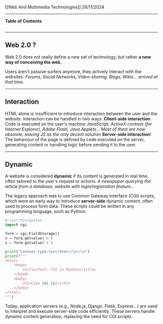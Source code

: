 [[Web And Multimedia Technologies]]
26/11/2024
****
**Table of Contents**
```table-of-contents
```

****
## Web 2.0 ?

Web 2.0 does not really define a new set of technology, but rather **a new way of conceiving the web**.

Users aren't passive surfers anymore, they actively interact with the websites.
	*Forums, Social Networks, Video-sharing, Blogs, Wikis... arrived at that time.*


****
## Interaction

HTML alone is insufficient to introduce interaction between the user and the website. Interaction can be handled in two ways:
	**Client-side interaction**: Code is executed on the user's machine 
		*JavaScript, ActiveX controls (for Internet Explorer), Adobe Flash, Java Applets... Most of them are now obsolete, leaving JS as the only decent solution*
	**Server-side interaction**! The behaviour of the page is defined by code executed on the server, generating content or handling logic before sending it to the user.


****
## Dynamic

A website is considered **dynamic** if its content is generated in real time, often tailored to the user's request or actions.
	*A newspaper querying the article from a database, website with login/registration feature...*

The legacy approach was to use Common Gateway Interface (CGI) scripts, which were an early way to introduce **server-side** dynamic content, often used to process form data. 
These scripts could be written in any programming language, such as Python:
```python
#!/usr/bin/python
import cgi

form = cgi.FieldStorage()
n = form.getvalue('n')
s = form.getvalue('s')

print("Content-type:text/html\r\n\r\n")
print(f"""
<html>
    <head>
        <title>Test: CGI in Python</title>
    </head>
    <body>
        <h1>Ciao {n} {s}!</h1>
    </body>
</html>
""")
```


Today, application servers (e.g., Node.js, Django, Flask, Express...) are used to interpret and execute server-side code efficiently. These servers handle dynamic content generation, replacing the need for CGI scripts.

